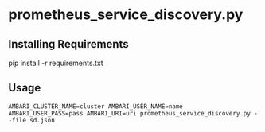# prometheus_service_discovery.py

## Installing Requirements

pip install -r requirements.txt

## Usage

```shell
AMBARI_CLUSTER_NAME=cluster AMBARI_USER_NAME=name AMBARI_USER_PASS=pass AMBARI_URI=uri prometheus_service_discovery.py --file sd.json
```
